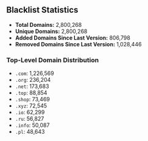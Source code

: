 ## Blacklist Statistics

- **Total Domains:** 2,800,268
- **Unique Domains:** 2,800,268
- **Added Domains Since Last Version:** 806,798
- **Removed Domains Since Last Version:** 1,028,446

### Top-Level Domain Distribution

-  `.com`: 1,226,569
-  `.org`: 236,204
-  `.net`: 173,683
-  `.top`: 88,854
-  `.shop`: 73,469
-  `.xyz`: 72,545
-  `.io`: 62,299
-  `.ru`: 56,827
-  `.info`: 50,087
-  `.pl`: 48,643
